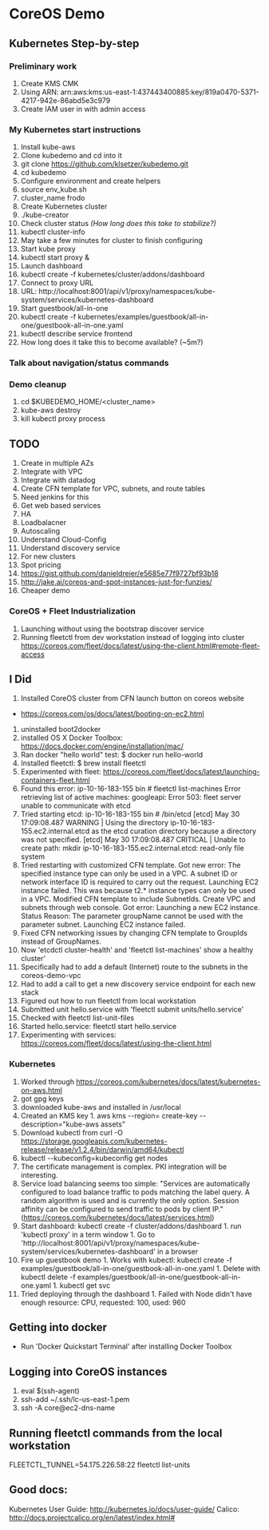 # CoreOS Demo

## Kubernetes Step-by-step

### Preliminary work
1. Create KMS CMK
  1. Using ARN: arn:aws:kms:us-east-1:437443400885:key/819a0470-5371-4217-942e-86abd5e3c979
1. Create IAM user in <account> with admin access

### My Kubernetes start instructions
1. Install kube-aws
1. Clone kubedemo and cd into it
  1. git clone https://github.com/klsetzer/kubedemo.git
  1. cd kubedemo
1. Configure environment and create helpers
  1. source env_kube.sh
  1. cluster_name frodo
1. Create Kubernetes cluster
  1. ./kube-creator
1. Check cluster status *(How long does this take to stabilize?)*
  1. kubectl cluster-info
  1. May take a few minutes for cluster to finish configuring
1. Start kube proxy
  1. kubectl start proxy &
1. Launch dashboard
  1. kubectl create -f kubernetes/cluster/addons/dashboard
1. Connect to proxy URL
  1. URL: http://localhost:8001/api/v1/proxy/namespaces/kube-system/services/kubernetes-dashboard
1. Start guestbook/all-in-one
  1. kubectl create -f kubernetes/examples/guestbook/all-in-one/guestbook-all-in-one.yaml
  1. kubectl describe service frontend
  1. How long does it take this to become available? (~5m?)

### Talk about navigation/status commands

### Demo cleanup
1. cd $KUBEDEMO_HOME/<cluster_name>
1. kube-aws destroy
1. kill kubectl proxy process

## TODO
1. Create in multiple AZs
1. Integrate with VPC
1. Integrate with datadog
1. Create CFN template for VPC, subnets, and route tables
1. Need jenkins for this
1. Get web based services
  1. HA
  1. Loadbalacner
  1. Autoscaling
1. Understand Cloud-Config
1. Understand discovery service
  1. For new clusters
1. Spot pricing
  1. https://gist.github.com/danieldreier/e5685e77f9727bf93b18
  1. http://jake.ai/coreos-and-spot-instances-just-for-funzies/
  1. Cheaper demo


### CoreOS + Fleet Industrialization
1. Launching without using the bootstrap discover service
1. Running fleetctl from dev workstation instead of logging into cluster
   https://coreos.com/fleet/docs/latest/using-the-client.html#remote-fleet-access


## I Did
1. Installed CoreOS cluster from CFN launch button on coreos website
  * https://coreos.com/os/docs/latest/booting-on-ec2.html
1. uninstalled boot2docker
1. installed OS X Docker Toolbox: https://docs.docker.com/engine/installation/mac/
1. Ran docker "hello world" test: $ docker run hello-world
1. Installed fleetctl: $ brew install fleetctl
1. Experimented with fleet: https://coreos.com/fleet/docs/latest/launching-containers-fleet.html
  1. Found this error: 
  ip-10-16-183-155 bin # fleetctl list-machines
  Error retrieving list of active machines: googleapi: Error 503: fleet server unable to communicate with etcd
  1. Tried starting etcd:
  ip-10-16-183-155 bin # /bin/etcd
  [etcd] May 30 17:09:08.487 WARNING   | Using the directory ip-10-16-183-155.ec2.internal.etcd as the etcd curation directory because a directory was not specified.
  [etcd] May 30 17:09:08.487 CRITICAL  | Unable to create path: mkdir ip-10-16-183-155.ec2.internal.etcd: read-only file system
  1. Tried restarting with customized CFN template.  Got new error:
  The specified instance type can only be used in a VPC. A subnet ID or network interface ID is required to carry out the request. Launching EC2 instance failed.
  This was because t2.* instance types can only be used in a VPC.  Modified CFN template to include SubnetIds.  Create VPC and subnets through web console.
  Got error: Launching a new EC2 instance. Status Reason: The parameter groupName cannot be used with the parameter subnet. Launching EC2 instance failed.
  1. Fixed CFN networking issues by changing CFN template to GroupIds instead of GroupNames.
  1. Now 'etcdctl  cluster-health' and 'fleetctl list-machines' show a healthy cluster'
  1. Specifically had to add a default (Internet) route to the subnets in the coreos-demo-vpc
  1. Had to add a call to get a new discovery service endpoint for each new stack
  1. Figured out how to run fleetctl from local workstation
  1. Submitted unit hello.service with 'fleetctl submit units/hello.service'
  1. Checked with fleetctl list-unit-files
  1. Started hello.service: fleetctl start hello.service
1. Experimenting with services: https://coreos.com/fleet/docs/latest/using-the-client.html

### Kubernetes
1. Worked through https://coreos.com/kubernetes/docs/latest/kubernetes-on-aws.html
  1. got gpg keys
  1. downloaded kube-aws and installed in /usr/local
  1. Created an KMS key
    1. aws kms --region=<your-region> create-key --description="kube-aws assets"
  1. Download kubectl from curl -O https://storage.googleapis.com/kubernetes-release/release/v1.2.4/bin/darwin/amd64/kubectl
  1. kubectl --kubeconfig=kubeconfig get nodes
  1. The certificate management is complex.  PKI integration will be interesting.
  1. Service load balancing seems too simple: "Services are automatically configured to load balance traffic to pods matching the label query. A random algorithm is used and is currently the only option. Session affinity can be configured to send traffic to pods by client IP." (https://coreos.com/kubernetes/docs/latest/services.html)
  1. Start dashboard: kubectl create -f cluster/addons/dashboard
    1. run 'kubectl proxy' in a term window
    1. Go to 'http://localhost:8001/api/v1/proxy/namespaces/kube-system/services/kubernetes-dashboard' in a browser
  1. Fire up guestbook demo
    1. Works with kubectl: kubectl create -f examples/guestbook/all-in-one/guestbook-all-in-one.yaml
    1. Delete with kubectl delete -f examples/guestbook/all-in-one/guestbook-all-in-one.yaml
    1. kubectl get svc
  1. Tried deploying through the dashboard
    1. Failed with  Node didn't have enough resource: CPU, requested: 100, used: 960


## Getting into docker
* Run 'Docker Quickstart Terminal' after installing Docker Toolbox

## Logging into CoreOS instances
1. eval $(ssh-agent)
1. ssh-add ~/.ssh/lc-us-east-1.pem
1. ssh -A core@ec2-dns-name

## Running fleetctl commands from the local workstation
FLEETCTL_TUNNEL=54.175.226.58:22 fleetctl list-units

## Good docs:
Kubernetes User Guide: http://kubernetes.io/docs/user-guide/
Calico: http://docs.projectcalico.org/en/latest/index.html#

